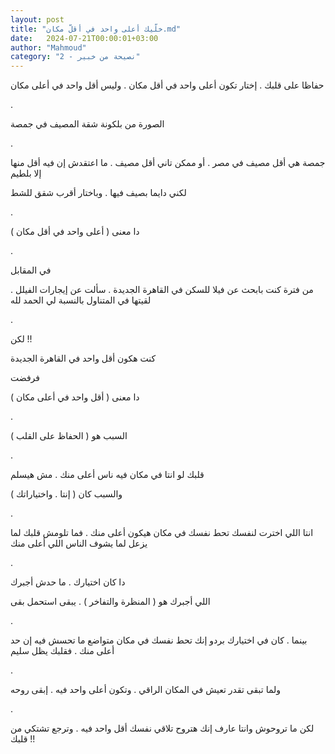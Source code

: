 ```yaml
---
layout: post
title: "خلّيك أعلى واحد في أقلّ مكان.md"
date:   2024-07-21T00:00:01+03:00
author: "Mahmoud"
category: "2 - نصيحة من خبير"
---
```

حفاظا على قلبك . إختار تكون أعلى واحد في أقل مكان . وليس
أقل واحد في أعلى مكان

.

الصورة من بلكونة شقة المصيف في جمصة

.

جمصة هي أقل مصيف في مصر . أو ممكن تاني أقل مصيف . ما
اعتقدش إن فيه أقل منها إلا بلطيم

لكني دايما بصيف فيها . وباختار أقرب شقق للشط

.

دا معنى ( أعلى واحد في أقل مكان )

.

في المقابل

من فترة كنت بابحث عن فيلا للسكن في القاهرة الجديدة .
سألت عن إيجارات الفيلل . لقيتها في المتناول بالنسبة لي الحمد لله

.

لكن !!

كنت هكون أقل واحد في القاهرة الجديدة

فرفضت

دا معنى ( أقل واحد في أعلى مكان )

.

السبب هو ( الحفاظ على القلب )

.

قلبك لو انتا في مكان فيه ناس أعلى منك . مش هيسلم

والسبب كان ( إنتا . واختياراتك )

.

انتا اللي اخترت لنفسك تحط نفسك في مكان هيكون أعلى منك .
فما تلومش قلبك لما يزعل لما يشوف الناس اللي أعلى منك

.

دا كان اختيارك . ما حدش أجبرك

اللي أجبرك هو ( المنظرة والتفاخر ) . يبقى استحمل
بقى

.

بينما . كان في اختيارك بردو إنك تحط نفسك في مكان متواضع
ما تحسش فيه إن حد أعلى منك . فقلبك يظل سليم

.

ولما تبقى تقدر تعيش في المكان الراقي . وتكون أعلى واحد
فيه . إبقى روحه

.

لكن ما تروحوش وانتا عارف إنك هتروح تلاقي نفسك أقل واحد
فيه . وترجع تشتكي من قلبك !!
